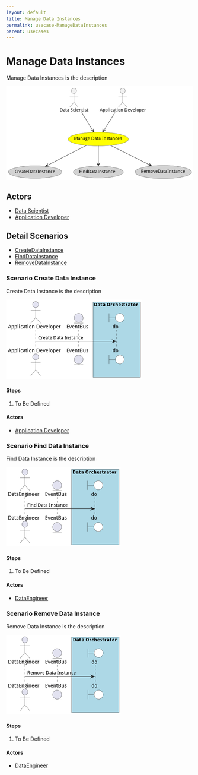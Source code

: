 ```yaml
---
layout: default
title: Manage Data Instances
permalink: usecase-ManageDataInstances
parent: usecases
---
```

# Manage Data Instances

Manage Data Instances is the description

![Activities Diagram](./Activities.png)

## Actors

* [Data Scientist](actor-datascientist)
* [Application Developer](actor-applicationdeveloper)











## Detail Scenarios

* [CreateDataInstance](#scenario-CreateDataInstance)
* [FindDataInstance](#scenario-FindDataInstance)
* [RemoveDataInstance](#scenario-RemoveDataInstance)



### Scenario Create Data Instance

Create Data Instance is the description

![Scenario CreateDataInstance](./CreateDataInstance.png)

#### Steps

1. To Be Defined


#### Actors

* [Application Developer](actor-applicationdeveloper)



### Scenario Find Data Instance

Find Data Instance is the description

![Scenario FindDataInstance](./FindDataInstance.png)

#### Steps

1. To Be Defined


#### Actors

* [DataEngineer](actor-dataengineer)



### Scenario Remove Data Instance

Remove Data Instance is the description

![Scenario RemoveDataInstance](./RemoveDataInstance.png)

#### Steps

1. To Be Defined


#### Actors

* [DataEngineer](actor-dataengineer)




